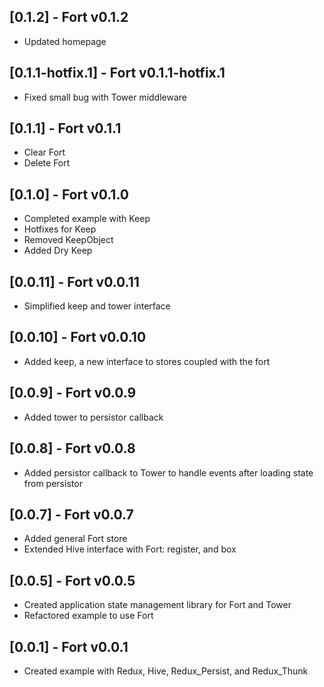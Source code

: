 ## [0.1.2] - Fort v0.1.2

* Updated homepage

## [0.1.1-hotfix.1] - Fort v0.1.1-hotfix.1

* Fixed small bug with Tower middleware

## [0.1.1] - Fort v0.1.1

* Clear Fort
* Delete Fort

## [0.1.0] - Fort v0.1.0

* Completed example with Keep
* Hotfixes for Keep
* Removed KeepObject
* Added Dry Keep

## [0.0.11] - Fort v0.0.11

* Simplified keep and tower interface

## [0.0.10] - Fort v0.0.10

* Added keep, a new interface to stores coupled with the fort

## [0.0.9] - Fort v0.0.9

* Added tower to persistor callback

## [0.0.8] - Fort v0.0.8

* Added persistor callback to Tower to handle events after loading state from persistor

## [0.0.7] - Fort v0.0.7

* Added general Fort store
* Extended Hive interface with Fort: register, and box

## [0.0.5] - Fort v0.0.5

* Created application state management library for Fort and Tower
* Refactored example to use Fort

## [0.0.1] - Fort v0.0.1

* Created example with Redux, Hive, Redux_Persist, and Redux_Thunk

